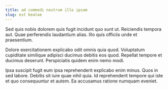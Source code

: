 ```yaml
---
title: ad commodi nostrum illo ipsam
slug: est beatae
---
```


Sed quis nobis dolorem quis fugit incidunt quo sunt ut. Reiciendis tempora aut. Quae perferendis laudantium alias. Illo quis officiis unde et praesentium.

Dolore exercitationem explicabo odit omnis quia quod. Voluptatum cupiditate similique adipisci ducimus debitis eos quod. Repellat tempore et ducimus deserunt. Perspiciatis quidem enim nemo modi.

Ipsa suscipit fugit eum ipsa reprehenderit explicabo enim minus. Quos in sed labore. Debitis sit iure quae nihil quia. Id reprehenderit tempore qui iste et quo consequuntur et autem. Ea accusamus ratione numquam eveniet.
